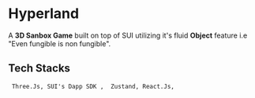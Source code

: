 # Hyperland

A **3D Sanbox Game** built on top of SUI utilizing it's fluid **Object** feature i.e "Even fungible is non fungible".

##  Tech Stacks
``` Three.Js, SUI's Dapp SDK ,  Zustand, React.Js,```
